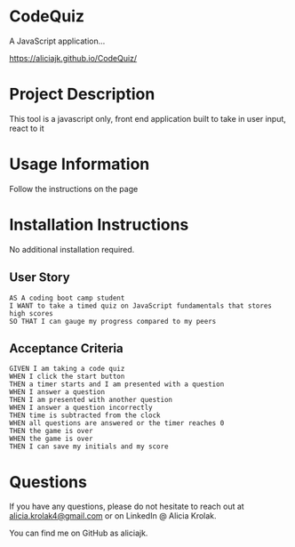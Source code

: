 # CodeQuiz
A JavaScript application...

https://aliciajk.github.io/CodeQuiz/

# Project Description
This tool is a javascript only, front end application built to take in user input, react to it 

# Usage Information
Follow the instructions on the page

# Installation Instructions
No additional installation required.

## User Story

```
AS A coding boot camp student
I WANT to take a timed quiz on JavaScript fundamentals that stores high scores
SO THAT I can gauge my progress compared to my peers
```

## Acceptance Criteria

```
GIVEN I am taking a code quiz
WHEN I click the start button
THEN a timer starts and I am presented with a question
WHEN I answer a question
THEN I am presented with another question
WHEN I answer a question incorrectly
THEN time is subtracted from the clock
WHEN all questions are answered or the timer reaches 0
THEN the game is over
WHEN the game is over
THEN I can save my initials and my score
```

# Questions
If you have any questions, please do not hesitate to reach out at alicia.krolak4@gmail.com or on LinkedIn @ Alicia Krolak.

You can find me on GitHub as aliciajk. 



